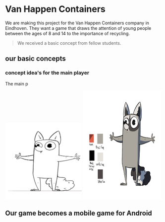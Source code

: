 # Van Happen Containers 

We are making this project for the Van Happen Containers company in Eindhoven.
They want a game that draws the attention of young people between the ages of 8 and 14 to the importance of recycling.

>We received a basic concept from fellow students.

## our basic concepts

### concept idea's for the main player
The main p
<p>
    <img src = "ReadmeFiles/ModelReference/Raccooooon.gif" width=49% height=50%>
    <img src = "ReadmeFiles/ModelReference/raccoonNewDesign.jpg" width=50% height=350>
</p>


## Our game becomes a mobile game for Android